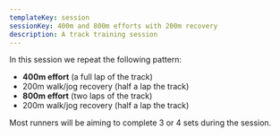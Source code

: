 ```yaml
---
templateKey: session
sessionKey: 400m and 800m efforts with 200m recovery
description: A track training session
---
```

In this session we repeat the following pattern:

* **400m effort** (a full lap of the track)
* 200m walk/jog recovery (half a lap the track)
* **800m effort** (two laps of the track)
* 200m walk/jog recovery (half a lap the track)

Most runners will be aiming to complete 3 or 4 sets during the session.
